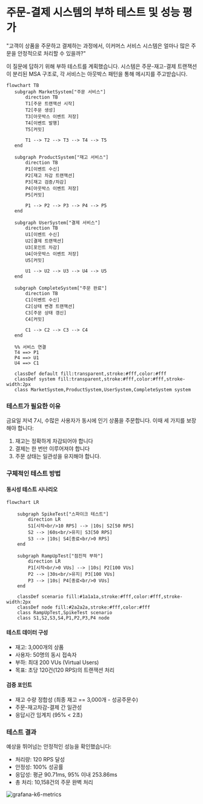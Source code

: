 # 주문-결제 시스템의 부하 테스트 및 성능 평가

"고객이 상품을 주문하고 결제하는 과정에서, 이커머스 서비스 시스템은 얼마나 많은 주문을 안정적으로 처리할 수 있을까?"

이 질문에 답하기 위해 부하 테스트를 계획했습니다. 시스템은 주문-재고-결제 트랜잭션이 분리된 MSA 구조로, 각 서비스는 아웃박스 패턴을 통해 메시지를 주고받습니다.

```mermaid
flowchart TB
   subgraph MarketSystem["주문 서비스"]
       direction TB
       T1[주문 트랜잭션 시작]
       T2[주문 생성]
       T3[아웃박스 이벤트 저장]
       T4[이벤트 발행]
       T5[커밋]

       T1 --> T2 --> T3 --> T4 --> T5
   end

   subgraph ProductSystem["재고 서비스"]
       direction TB
       P1[이벤트 수신]
       P2[재고 차감 트랜잭션]
       P3[재고 검증/차감]
       P4[아웃박스 이벤트 저장]
       P5[커밋]

       P1 --> P2 --> P3 --> P4 --> P5
   end

   subgraph UserSystem["결제 서비스"]
       direction TB
       U1[이벤트 수신]
       U2[결제 트랜잭션]
       U3[포인트 차감]
       U4[아웃박스 이벤트 저장]
       U5[커밋]

       U1 --> U2 --> U3 --> U4 --> U5
   end

   subgraph CompleteSystem["주문 완료"]
       direction TB
       C1[이벤트 수신]
       C2[상태 변경 트랜잭션]
       C3[주문 상태 갱신]
       C4[커밋]

       C1 --> C2 --> C3 --> C4
   end

   %% 서비스 연결
   T4 ==> P1
   P4 ==> U1
   U4 ==> C1

   classDef default fill:transparent,stroke:#fff,color:#fff
   classDef system fill:transparent,stroke:#fff,color:#fff,stroke-width:2px
   class MarketSystem,ProductSystem,UserSystem,CompleteSystem system
```

### 테스트가 필요한 이유

금요일 저녁 7시, 수많은 사용자가 동시에 인기 상품을 주문합니다. 이때 세 가지를 보장해야 합니다:

1. 재고는 정확하게 차감되어야 합니다
2. 결제는 한 번만 이루어져야 합니다
3. 주문 상태는 일관성을 유지해야 합니다.

### 구체적인 테스트 방법

#### 동시성 테스트 시나리오

```mermaid
flowchart LR

    subgraph SpikeTest["스파이크 테스트"]
        direction LR
        S1[시작<br/>10 RPS] --> |10s| S2[50 RPS]
        S2 --> |60s<br/>유지| S3[50 RPS]
        S3 --> |10s| S4[종료<br/>0 RPS]
    end

    subgraph RampUpTest["점진적 부하"]
        direction LR
        P1[시작<br/>0 VUs] --> |10s| P2[100 VUs]
        P2 --> |30s<br/>유지| P3[100 VUs]
        P3 --> |10s| P4[종료<br/>0 VUs]
    end

    classDef scenario fill:#1a1a1a,stroke:#fff,color:#fff,stroke-width:2px
    classDef node fill:#2a2a2a,stroke:#fff,color:#fff
    class RampUpTest,SpikeTest scenario
    class S1,S2,S3,S4,P1,P2,P3,P4 node
```

#### 테스트 데이터 구성

- 재고: 3,000개의 상품
- 사용자: 50명의 동시 접속자
- 부하: 최대 200 VUs (Virtual Users)
- 목표: 초당 120건(120 RPS)의 트랜잭션 처리

#### 검증 포인트

- 재고 수량 정합성 (최종 재고 == 3,000개 - 성공주문수)
- 주문-재고차감-결제 간 일관성
- 응답시간 임계치 (95% < 2초)

### 테스트 결과

예상을 뛰어넘는 안정적인 성능을 확인했습니다:

- 처리량: 120 RPS 달성
- 안정성: 100% 성공률
- 응답성: 평균 90.71ms, 95% 이내 253.86ms
- 총 처리: 10,158건의 주문 완벽 처리

![grafana-k6-metrics](https://i.imgur.com/0lXd0bi.png)
